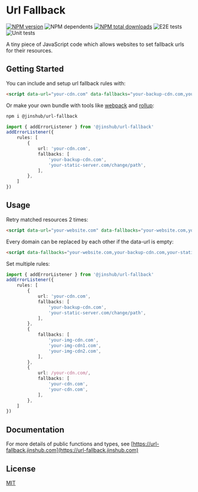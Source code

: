 # Url Fallback


[![NPM version][npm-version]][npm-package]
![NPM dependents][dependents]
[![NPM total downloads][downloads-total]][npm-package]
![E2E tests][tests-e2e]
![Unit tests][tests-unit]

A tiny piece of JavaScript code which allows websites to set fallback urls for their resources.

## Getting Started

You can include and setup url fallback rules with:

``` html
<script data-url="your-cdn.com" data-fallbacks="your-backup-cdn.com,your-static-server.com/change/path" data-url-fallback src="https://cdn.jsdelivr.net/npm/@jinshub/url-fallback"></script>
```

Or make your own bundle with tools like [webpack](https://webpack.js.org) and [rollup](https://rollupjs.org):

``` bash
npm i @jinshub/url-fallback
```
``` ts
import { addErrorListener } from '@jinshub/url-fallback'
addErrorListener({
	rules: [
		{
			url: 'your-cdn.com',
			fallbacks: [
				'your-backup-cdn.com',
				'your-static-server.com/change/path',
			],
		},
	]
})
```

## Usage

Retry matched resources 2 times:

``` html
<script data-url="your-website.com" data-fallbacks="your-website.com,your-website.com" data-url-fallback src="https://cdn.jsdelivr.net/npm/@jinshub/url-fallback"></script>
```

Every domain can be replaced by each other if the data-url is empty:

``` html
<script data-fallbacks="your-website.com,your-backup-cdn.com,your-static-server.com" data-url-fallback src="https://cdn.jsdelivr.net/npm/@jinshub/url-fallback"></script>
```

Set multiple rules:

``` ts
import { addErrorListener } from '@jinshub/url-fallback'
addErrorListener({
	rules: [
		{
			url: 'your-cdn.com',
			fallbacks: [
				'your-backup-cdn.com',
				'your-static-server.com/change/path',
			],
		},
		{
			fallbacks: [
				'your-img-cdn.com',
				'your-img-cdn1.com',
				'your-img-cdn2.com',
			],
		},
		{
			url: /your-cdn.com/,
			fallbacks: [
				'your-cdn.com',
				'your-cdn.com',
			],
		},
	]
})
```

## Documentation

For more details of public functions and types, see [https://url-fallback.jinshub.com](https://url-fallback.jinshub.com)

## License

[MIT](https://opensource.org/licenses/MIT)

[npm-version]: https://img.shields.io/npm/v/@jinshub/url-fallback.svg
[npm-package]: https://npmjs.org/package/@jinshub/url-fallback
[downloads-total]: https://img.shields.io/npm/dt/@jinshub/url-fallback.svg
[dependents]: https://img.shields.io/librariesio/dependents/npm/@jinshub/url-fallback
[tests-e2e]: https://img.shields.io/badge/e2e%20tests-15%20passed-success
[tests-unit]: https://img.shields.io/badge/unit%20tests-4%20passed-success
